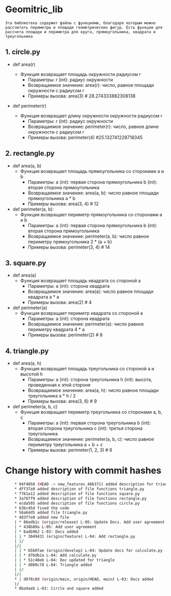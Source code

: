 # Geomitric_lib
```
Эта библиотека содержит файлы с функциями, благодаря которым можно рассчитать периметры и площади геометрических фигур. Есть функции для рассчета площади и периметра для круга, прямоугольника, квадрата и треугольника
```

## 1. circle.py
- def area(r)
    - Функция возвращает площадь окружности радиусом r
        - Параметры:
            r (int): радиус окружности
        - Возвращаемое значение:
            area(r): число, равное площади окружности с радиусом r
        - Примеры вызова:
            area(3)     # 28.274333882308138

- def perimeter(r)
    - Функция возвращает длину окружности окружности радиусом r
        - Параметры:
            r (int): радиус окружности
        - Возвращаемое значение:
            perimeter(r): число, равное длине окружности с радиусом r
        - Примеры вызова:
            perimeter(4)    #25.132741228718345

## 2. rectangle.py
- def area(a, b)
    - Функция возвращает площадь прямоугольника со сторонами a и b
        - Параметры:
            a (int): первая сторона прямоугольника
            b (int): вторая сторона прямоугольника
        - Возвращаемое значение:
            area(a, b): число равное площади прямоугольника a * b 
        - Примеры вызова:
            area(3, 4)      # 12
- def perimeter(a, b):
    - Функция возвращает периметр прямоугольника со сторонами a и b
        - Параметры:
            a (int): первая сторона прямоугольника
            b (int): вторая сторона прямоугольника
        - Возвращаемое значение:
            perimeter(a, b): число равное периметру прямоугольника 2 * (a + b) 
        - Примеры вызова:
            perimeter(3, 4)      # 14

## 3. square.py
- def area(a)
    - Функция возвращает площадь квадрата со стороной a
        - Параметры:
            a (int): сторона квадрата
        - Возвращаемое значение:
            area(a): число равное площади квадрата a * a 
        - Примеры вызова:
            area(2)     # 4
- def perimeter(a)
    - Функция возвращает периметр квадрата со стороной a
        - Параметры:
            a (int): сторона квадрата
        - Возвращаемое значение:
            perimeter(a): число равное периметру квадрата 4 * a 
        - Примеры вызова:
            perimeter(2)     # 8

## 4. triangle.py
- def area(a, h)
    - Функция возвращает площадь треугольника со стороной a и высотой h
        - Параметры:
            a (int): сторона треугольника
            h (int): высота, проведенная к этой стороне
        - Возвращаемое значение:
            area(a, h): число равное площади треугольника a * h / 2 
        - Примеры вызова:
            area(3, 6)      # 9
- def perimeter(a, b, c)
    - Функция возвращает периметр треугольника со сторонами a, b, c
        - Параметры:
            a (int): первая сторона треугольника
            b (int): вторая сторона треугольника
            c (int): третья сторона треугольника
        - Возвращаемое значение:
            perimeter(a, b, c): число равное периметру треугольника a + b + c 
        - Примеры вызова:
            perimeter(1, 2, 3)      # 6


# Change history with commit hashes
``` bash
    * 94f4058 (HEAD -> new_features_466371) added description for triangle.py
    * dff37a9 added description of file functions triangle.py
    * f761a12 added description of file functions square.py
    * 3a707f9 added description of file functions rectangle.py
    * ecda505 added description of file functions circle.py
    * 63bc45d fixed the code
    * 56a6dd5 added file triangle.py
    * 483f7e0 added new file
    | * 86edb1c (origin/release) L-05: Update Docs. Add user agreement info
    | * 438b89a L-05: Add user agreement
    | * 6adb962 L-03: Docs added
    | | * 3049431 (origin/feature) L-04: Add rectangle.py
    | |/  
    |/|   
    | | * b5b0fae (origin/develop) L-04: Update docs for calculate.py
    | | * d76db2a L-04: Add calculate.py
    | | * 51c40eb L-04: Doc updated for triangle
    | | * d080c78 L-04: Triangle added
    | |/  
    |/|   
    * | d078c8d (origin/main, origin/HEAD, main) L-03: Docs added
    |/  
    * 8ba9aeb L-03: Circle and square added
```
